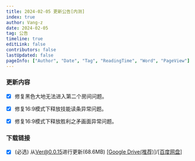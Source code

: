 ```yaml
---
title: 2024-02-05 更新公告[内测]
index: true
author: Vang-z
date: 2024-02-05
tag: 公告
timeline: true
editLink: false
contributors: false
lastUpdated: false
pageInfo: ["Author", "Date", "Tag", "ReadingTime", "Word", "PageView"]
---
```


### 更新内容
- [x] 修复<a>黑色大地</a>无法进入第二个房间问题。
- [x] 修复<a>16:9</a>模式下释放技能读条异常问题。
- [x] 修复<a>16:9</a>模式下释放胜利之矛画面异常问题。


### 下载链接
- [x] <a>(必选)</a> 从<a>Ver@0.0.15</a>进行更新(68.6MB) [[Google Drive(推荐)]](https://drive.google.com/file/d/19fs-9GAupclbr0WItE1moWi7yWN-MhFK/view)/[[百度网盘]](https://pan.baidu.com/s/1h3Z09YBUGlYycFeMbMWqCA?pwd=2xkr)
